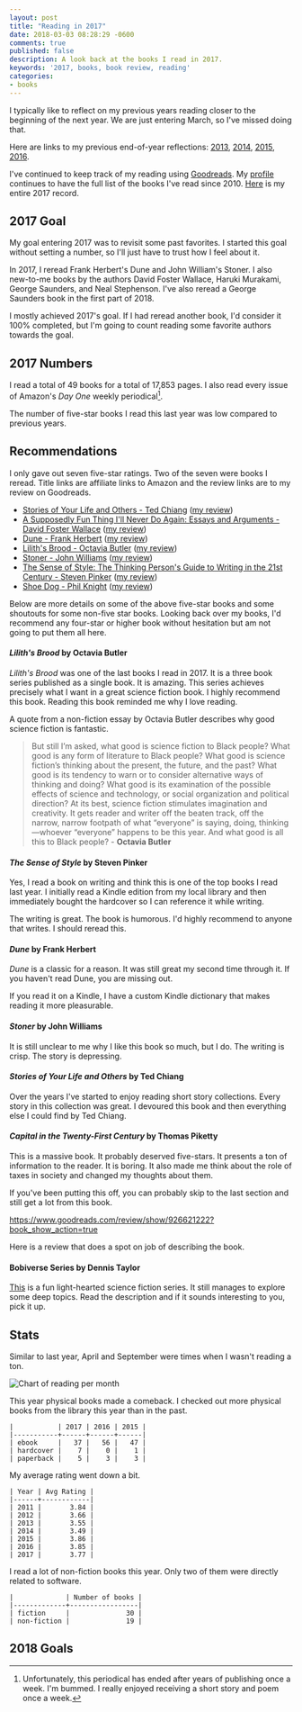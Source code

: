 ```yaml
---
layout: post
title: "Reading in 2017"
date: 2018-03-03 08:28:29 -0600
comments: true
published: false
description: A look back at the books I read in 2017.
keywords: '2017, books, book review, reading'
categories: 
- books
---
```


I typically like to reflect on my previous years reading closer to the beginning of the next year. We are just entering March, so I've missed doing that.

Here are links to my previous end-of-year reflections: [2013](//jakemccrary.com/blog/2014/01/01/using-incanter-to-review-my-2013-reading/), [2014](//jakemccrary.com/blog/2015/01/08/reading-in-2014/), [2015](//jakemccrary.com/blog/2016/03/13/reading-in-2015/), [2016](//jakemccrary.com/blog/2017/01/04/reading-in-2016/).

I've continued to keep track of my reading using [Goodreads](http://goodreads.com). My [profile](https://www.goodreads.com/user/show/3431614-jake-mccrary) continues to have the full list of the books I've read since 2010. [Here](https://www.goodreads.com/review/list/3431614-jake-mccrary?read_at=2017) is my entire 2017 record.

## 2017 Goal

My goal entering 2017 was to revisit some past favorites. I started this goal without setting a number, so I'll just have to trust how I feel about it.

In 2017, I reread Frank Herbert's Dune and John William's Stoner. I also new-to-me books by the authors David Foster Wallace, Haruki Murakami, George Saunders, and Neal Stephenson. I've also reread a George Saunders book in the first part of 2018.

I mostly achieved 2017's goal. If I had reread another book, I'd consider it 100% completed, but I'm going to count reading some favorite authors towards the goal.

## 2017 Numbers

I read a total of 49 books for a total of 17,853 pages. I also read every issue of Amazon's *Day One* weekly periodical[^1].

[^1]: Unfortunately, this periodical has ended after years of publishing once a week. I'm bummed. I really enjoyed receiving a short story and poem once a week.

The number of five-star books I read this last year was low compared to previous years.

## Recommendations

I only gave out seven five-star ratings. Two of the seven were books I reread.  Title links are affiliate links to Amazon and the review links are to my review on Goodreads.

* [Stories of Your Life and Others - Ted Chiang](http://amzn.to/2CVygnP) ([my review](https://www.goodreads.com/review/show/1868465450))
* [A Supposedly Fun Thing I'll Never Do Again: Essays and Arguments - David Foster Wallace](http://amzn.to/2CX3RFE) ([my review](https://www.goodreads.com/review/show/1071157288))
* [Dune - Frank Herbert](http://amzn.to/2F9ghjv) ([my review](https://www.goodreads.com/review/show/2200354838))
* [Lilith's Brood - Octavia Butler](http://amzn.to/2oE3X0w) ([my review](https://www.goodreads.com/review/show/2136588256))
* [Stoner - John Williams](http://amzn.to/2GWZCfB) ([my review](https://www.goodreads.com/review/show/1896951901))
* [The Sense of Style: The Thinking Person's Guide to Writing in the 21st Century - Steven Pinker](http://amzn.to/2FgNgln) ([my review](https://www.goodreads.com/review/show/1216210735))
* [Shoe Dog - Phil Knight](http://amzn.to/2H3cHEm) ([my review](https://www.goodreads.com/review/show/1866261263))

Below are more details on some of the above five-star books and some shoutouts for some non-five star books. Looking back over my books, I'd recommend any four-star or higher book without hesitation but am not going to put them all here.

#### *Lilith's Brood* by Octavia Butler

*Lilith's Brood* was one of the last books I read in 2017. It is a three book series published as a single book. It is amazing. This series achieves precisely what I want in a great science fiction book. I highly recommend this book. Reading this book reminded me why I love reading.

A quote from a non-fiction essay by Octavia Butler describes why good science fiction is fantastic.

> But still I’m asked, what good is science fiction to Black people? What good is any form of literature to Black people? What good is science fiction’s thinking about the present, the future, and the past? What good is its tendency to warn or to consider alternative ways of thinking and doing? What good is its examination of the possible effects of science and technology, or social organization and political direction? At its best, science fiction stimulates imagination and creativity. It gets reader and writer off the beaten track, off the narrow, narrow footpath of what “everyone” is saying, doing, thinking—whoever “everyone” happens to be this year. And what good is all this to Black people? - **Octavia Butler**

#### *The Sense of Style* by Steven Pinker

Yes, I read a book on writing and think this is one of the top books I read last year. I initially read a Kindle edition from my local library and then immediately bought the hardcover so I can reference it while writing.

The writing is great. The book is humorous. I'd highly recommend to anyone that writes. I should reread this.

#### *Dune* by Frank Herbert

*Dune* is a classic for a reason. It was still great my second time through it. If you haven't read Dune, you are missing out.

If you read it on a Kindle, I have a custom Kindle dictionary that makes reading it more pleasurable.

#### *Stoner* by John Williams

It is still unclear to me why I like this book so much, but I do. The writing is crisp. The story is depressing.

#### *Stories of Your Life and Others* by Ted Chiang

Over the years I've started to enjoy reading short story collections. Every story in this collection was great. I devoured this book and then everything else I could find by Ted Chiang.

#### *Capital in the Twenty-First Century* by Thomas Piketty

This is a massive book. It probably deserved five-stars. It presents a ton of information to the reader. It is boring. It also made me think about the role of taxes in society and changed my thoughts about them.

If you've been putting this off, you can probably skip to the last section and still get a lot from this book.

https://www.goodreads.com/review/show/926621222?book_show_action=true

Here is a review that does a spot on job of describing the book.

#### Bobiverse Series by Dennis Taylor

[This](https://www.goodreads.com/series/192752-bobiverse) is a fun light-hearted science fiction series. It still manages to explore some deep topics. Read the description and if it sounds interesting to you, pick it up. 

## Stats
 
Similar to last year, April and September were times when I wasn't reading a ton.

![Chart of reading per month](/images/reading-by-month-2017.jpg "Chart of reading per month")


This year physical books made a comeback. I checked out more physical books from the library this year than in the past.

```
|           | 2017 | 2016 | 2015 |
|-----------+------+------+------|
| ebook     |   37 |   56 |   47 |
| hardcover |    7 |    0 |    1 |
| paperback |    5 |    3 |    3 |
```

My average rating went down a bit.

```
| Year | Avg Rating |
|------+------------|
| 2011 |       3.84 |
| 2012 |       3.66 |
| 2013 |       3.55 |
| 2014 |       3.49 |
| 2015 |       3.86 |
| 2016 |       3.85 |
| 2017 |       3.77 |
```

I read a lot of non-fiction books this year. Only two of them were directly related to software.

```
|             | Number of books |
|-------------+-----------------|
| fiction     |              30 |
| non-fiction |              19 |

```

## 2018 Goals
